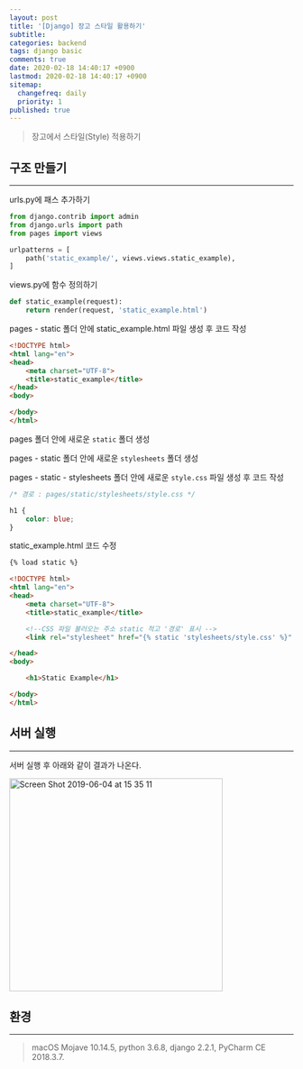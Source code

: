 ```yaml
---
layout: post
title: '[Django] 장고 스타일 활용하기'
subtitle: 
categories: backend
tags: django basic
comments: true
date: 2020-02-18 14:40:17 +0900
lastmod: 2020-02-18 14:40:17 +0900
sitemap:
  changefreq: daily
  priority: 1
published: true
---
```




> 장고에서 스타일(Style) 적용하기<br/>

## 구조 만들기
---

urls.py에 패스 추가하기<br/>

```python
from django.contrib import admin
from django.urls import path
from pages import views

urlpatterns = [
    path('static_example/', views.views.static_example),
]
```

views.py에 함수 정의하기<br/>

```python
def static_example(request):
    return render(request, 'static_example.html')
```

pages - static 폴더 안에 static_example.html 파일 생성 후 코드 작성<br/>

```html
<!DOCTYPE html>
<html lang="en">
<head>
    <meta charset="UTF-8">
    <title>static_example</title>
</head>
<body>

</body>
</html>
```

pages 폴더 안에 새로운 `static` 폴더 생성 <br/>

pages - static 폴더 안에 새로운 `stylesheets` 폴더 생성 <br/>

pages - static - stylesheets 폴더 안에 새로운 `style.css` 파일 생성 후 코드 작성 <br/>

```css
/* 경로 : pages/static/stylesheets/style.css */

h1 {
    color: blue;
}
```

static_example.html 코드 수정<br/>

```html
{% load static %}

<!DOCTYPE html>
<html lang="en">
<head>
    <meta charset="UTF-8">
    <title>static_example</title>

    <!--CSS 파일 불러오는 주소 static 적고 '경로' 표시 -->
    <link rel="stylesheet" href="{% static 'stylesheets/style.css' %}" type="text/css">

</head>
<body>

    <h1>Static Example</h1>

</body>
</html>
```

## 서버 실행
---
서버 실행 후 아래와 같이 결과가 나온다.<br/>

<img width="378" alt="Screen Shot 2019-06-04 at 15 35 11" src="https://user-images.githubusercontent.com/46523571/58856869-c22b7380-86de-11e9-87d9-1248237a04d5.png"><br/>





## 환경
---
> macOS Mojave 10.14.5, 
> python 3.6.8, 
> django 2.2.1, 
> PyCharm CE 2018.3.7.